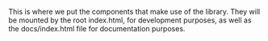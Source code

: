 This is where we put the components that make use of the library. They will be mounted by the root index.html, for development purposes, as well as the docs/index.html file for documentation purposes.